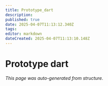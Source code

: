 ```yaml
---
title: Prototype_dart
description: 
published: true
date: 2025-04-07T11:13:12.340Z
tags: 
editor: markdown
dateCreated: 2025-04-07T11:13:10.148Z
---
```


# Prototype dart

*This page was auto-generated from structure.*